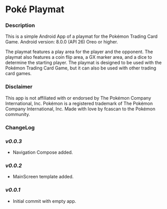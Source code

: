 # Poké Playmat #

### Description ###
This is a simple Android App of a playmat for the Pokémon Trading Card Game.
Android version: 8.0.0 (API 26) Oreo or higher.

The playmat features a play area for the player and the opponent. 
The playmat also features a coin flip area, a GX marker area, and a dice to determine the starting player.
The playmat is designed to be used with the Pokémon Trading Card Game, but it can also be used with other trading card games.

### Disclaimer ###
This app is not affiliated with or endorsed by The Pokémon Company International, Inc. Pokémon is a registered trademark of The Pokémon Company International, Inc.
Made with love by fcascan to the Pokémon community.

### **ChangeLog** ###

### ***v0.0.3*** ###
- Navigation Compose added.

### ***v0.0.2*** ###
- MainScreen template added.

### ***v0.0.1*** ###
- Initial commit with empty app.
